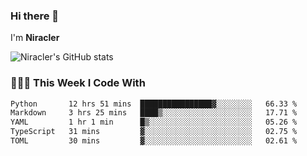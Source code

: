 ### Hi there 👋

I'm **Niracler**

![Niracler's GitHub stats](https://github-readme-stats.vercel.app/api?username=Niracler&show_icons=true)


### 👨🏻‍💻 This Week I Code With

<!--START_SECTION:waka-->

```txt
Python       12 hrs 51 mins  ████████████████▓░░░░░░░░   66.33 %
Markdown     3 hrs 25 mins   ████▒░░░░░░░░░░░░░░░░░░░░   17.71 %
YAML         1 hr 1 min      █▒░░░░░░░░░░░░░░░░░░░░░░░   05.26 %
TypeScript   31 mins         ▓░░░░░░░░░░░░░░░░░░░░░░░░   02.75 %
TOML         30 mins         ▓░░░░░░░░░░░░░░░░░░░░░░░░   02.61 %
```

<!--END_SECTION:waka-->
